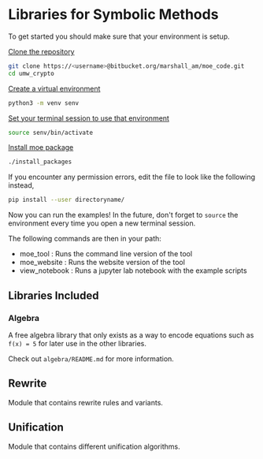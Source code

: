 # Libraries for Symbolic Methods

To get started you should make sure that your environment is setup.

<u>Clone the repository</u>
```bash
git clone https://<username>@bitbucket.org/marshall_am/moe_code.git
cd umw_crypto
```

<u>Create a virtual environment</u>

```bash
python3 -m venv senv
```

<u>Set your terminal session to use that environment</u>

```bash
source senv/bin/activate
```

<u>Install moe package</u>

```bash
./install_packages
```

If you encounter any permission errors, edit the file to look like the following instead,
```bash
pip install --user directoryname/
```

Now you can run the examples! In the future, don't forget to `source` the environment every time you open a new terminal session.

The following commands are then in your path:
- moe_tool : Runs the command line version of the tool
- moe_website : Runs the website version of the tool
- view_notebook : Runs a jupyter lab notebook with the example scripts 

## Libraries Included

### Algebra

A free algebra library that only exists as a way to encode equations such as `f(x) = 5` for later use in the other libraries.

Check out `algebra/README.md` for more information.

## Rewrite

Module that contains rewrite rules and variants.

## Unification

Module that contains different unification algorithms.
